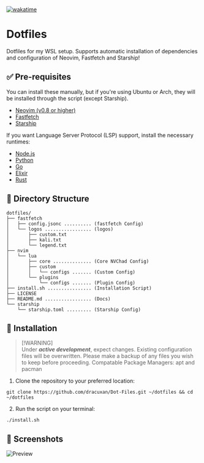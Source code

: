 [![wakatime](https://wakatime.com/badge/user/0d75cfc5-da70-41b7-b8c8-661ef9d8338b/project/9358976a-67c2-4357-8140-bd4a4c743b96.svg)](https://wakatime.com/badge/user/0d75cfc5-da70-41b7-b8c8-661ef9d8338b/project/9358976a-67c2-4357-8140-bd4a4c743b96)

# Dotfiles
Dotfiles for my WSL setup. Supports automatic installation of dependencies and configuration of Neovim, Fastfetch and Starship!

## ✅ Pre-requisites
You can install these manually, but if you're using Ubuntu or Arch, they will be installed through the script (except Starship).
- [Neovim (v0.8 or higher)](https://neovim.io/)
- [Fastfetch](https://github.com/fastfetch-cli/fastfetch)
- [Starship](https://starship.rs/)

If you want Language Server Protocol (LSP) support, install the necessary runtimes:
- [Node.js](https://nodejs.org/)
- [Python](https://www.python.org/)
- [Go](https://go.dev/)
- [Elixir](https://elixir-lang.org/)
- [Rust](https://www.rust-lang.org/)

## 📁 Directory Structure

```
dotfiles/
├── fastfetch
│   ├── config.jsonc .......... (fastfetch Config)
│   └── logos ................. (logos)
│       ├── custom.txt
│       ├── kali.txt
│       └── legend.txt
├── nvim
│   └── lua
│       ├── core .............. (Core NVChad Config)
│       ├── custom
│       │   └── configs ....... (Custom Config)
│       └── plugins
│           └── configs ....... (Plugin Config)
├── install.sh ................ (Installation Script)
├── LICENSE
├── README.md ................. (Docs)
└── starship
    └── starship.toml ......... (Starship Config)
```

## 🚀 Installation

> [!WARNING]\
> Under _**active development**_, expect changes. Existing configuration files will be overwritten. Please make a backup of any files you wish to keep before proceeding.
> Compatable Package Managers: apt and pacman

1. Clone the repository to your preferred location: 

```
git clone https://github.com/dracuxan/Dot-Files.git ~/dotfiles && cd ~/dotfiles
```

2. Run the script on your terminal:

```
./install.sh
```
    
## 📸 Screenshots
![Preview](https://github.com/user-attachments/assets/9d7a8281-d5b7-42e5-bd56-5a63797093cc)
